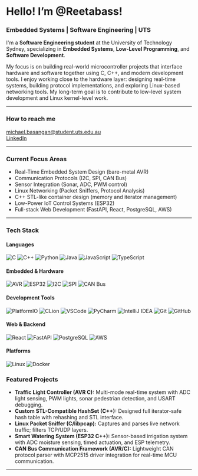 # Hello! I’m @Reetabass!
### Embedded Systems | Software Engineering | UTS

I'm a **Software Engineering student** at the University of Technology Sydney, specializing in **Embedded Systems**, **Low-Level Programming**, and **Software Development**. 

My focus is on building real-world microcontroller projects that interface hardware and software together using C, C++, and modern development tools. I enjoy working close to the hardware layer: designing real-time systems, building protocol implementations, and exploring Linux-based networking tools. My long-term goal is to contribute to low-level system development and Linux kernel-level work.

---

### How to reach me

  michael.basangan@student.uts.edu.au  
  [LinkedIn](https://linkedin.com/in/micheelreedbas)  

---

### Current Focus Areas

- Real-Time Embedded System Design (bare-metal AVR)
- Communication Protocols (I2C, SPI, CAN Bus)
- Sensor Integration (Sonar, ADC, PWM control)
- Linux Networking (Packet Sniffers, Protocol Analysis)
- C++ STL-like container design (memory and iterator management)
- Low-Power IoT Control Systems (ESP32)
- Full-stack Web Development (FastAPI, React, PostgreSQL, AWS)

---

### Tech Stack

#### Languages  
![C](https://img.shields.io/badge/-C-A8B9CC?logo=c&logoColor=white&style=flat)
![C++](https://img.shields.io/badge/-C++-00599C?logo=cplusplus&logoColor=white&style=flat)
![Python](https://img.shields.io/badge/-Python-3776AB?logo=python&logoColor=white&style=flat)
![Java](https://img.shields.io/badge/-Java-007396?logo=java&logoColor=white&style=flat)
![JavaScript](https://img.shields.io/badge/-JavaScript-F7DF1E?logo=javascript&logoColor=black&style=flat)
![TypeScript](https://img.shields.io/badge/-TypeScript-3178C6?logo=typescript&logoColor=white&style=flat)

#### Embedded & Hardware  
![AVR](https://img.shields.io/badge/-AVR-000000?logo=atmel&logoColor=white&style=flat)
![ESP32](https://img.shields.io/badge/-ESP32-000000?style=flat)
![I2C](https://img.shields.io/badge/-I2C-007ACC?style=flat)
![SPI](https://img.shields.io/badge/-SPI-FFA500?style=flat)
![CAN Bus](https://img.shields.io/badge/-CAN--Bus-007396?style=flat)

#### Development Tools  
![PlatformIO](https://img.shields.io/badge/-PlatformIO-FF6600?logo=platformio&logoColor=white&style=flat)
![CLion](https://img.shields.io/badge/-CLion-000000?logo=clion&logoColor=white&style=flat)
![VSCode](https://img.shields.io/badge/-VSCode-007ACC?logo=visual-studio-code&logoColor=white&style=flat)
![PyCharm](https://img.shields.io/badge/-PyCharm-000000?logo=pycharm&logoColor=white&style=flat)
![IntelliJ IDEA](https://img.shields.io/badge/-IntelliJ%20IDEA-000000?logo=intellij-idea&logoColor=white&style=flat)
![Git](https://img.shields.io/badge/-Git-F05032?logo=git&logoColor=white&style=flat)
![GitHub](https://img.shields.io/badge/-GitHub-181717?logo=github&logoColor=white&style=flat)

#### Web & Backend  
![React](https://img.shields.io/badge/-React-61DAFB?logo=react&logoColor=white&style=flat)
![FastAPI](https://img.shields.io/badge/-FastAPI-009688?style=flat)
![PostgreSQL](https://img.shields.io/badge/-PostgreSQL-336791?logo=postgresql&logoColor=white&style=flat)
![AWS](https://img.shields.io/badge/-AWS-FF9900?logo=amazon-aws&logoColor=white&style=flat)

#### Platforms  
![Linux](https://img.shields.io/badge/-Linux-FCC624?logo=linux&logoColor=black&style=flat)
![Docker](https://img.shields.io/badge/-Docker-2496ED?logo=docker&logoColor=white&style=flat)


### Featured Projects

- **Traffic Light Controller (AVR C):** Multi-mode real-time system with ADC light sensing, PWM lights, sonar pedestrian detection, and USART debugging.
- **Custom STL-Compatible HashSet (C++):** Designed full iterator-safe hash table with rehashing and STL interface.
- **Linux Packet Sniffer (C/libpcap):** Captures and parses live network traffic; filters TCP/UDP layers.
- **Smart Watering System (ESP32 C++):** Sensor-based irrigation system with ADC moisture sensing, timed actuation, and ESP telemetry.
- **CAN Bus Communication Framework (AVR/C):** Lightweight CAN protocol parser with MCP2515 driver integration for real-time MCU communication.

---

<!---
Reetabass/Reetabass is a ✨ special ✨ repository because its `README.md` (this file) appears on your GitHub profile.
You can click the Preview link to take a look at your changes.
--->
